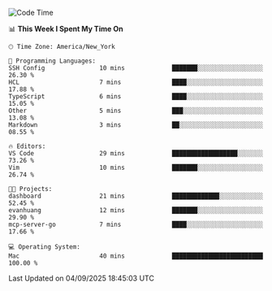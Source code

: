 

<!--START_SECTION:waka-->
![Code Time](http://img.shields.io/badge/Code%20Time-1%2C075%20hrs%2017%20mins-blue)

📊 **This Week I Spent My Time On** 

```text
🕑︎ Time Zone: America/New_York

💬 Programming Languages: 
SSH Config               10 mins             ███████░░░░░░░░░░░░░░░░░░   26.30 % 
HCL                      7 mins              ████░░░░░░░░░░░░░░░░░░░░░   17.88 % 
TypeScript               6 mins              ████░░░░░░░░░░░░░░░░░░░░░   15.05 % 
Other                    5 mins              ███░░░░░░░░░░░░░░░░░░░░░░   13.08 % 
Markdown                 3 mins              ██░░░░░░░░░░░░░░░░░░░░░░░   08.55 % 

🔥 Editors: 
VS Code                  29 mins             ██████████████████░░░░░░░   73.26 % 
Vim                      10 mins             ███████░░░░░░░░░░░░░░░░░░   26.74 % 

🐱‍💻 Projects: 
dashboard                21 mins             █████████████░░░░░░░░░░░░   52.45 % 
evanhuang                12 mins             ███████░░░░░░░░░░░░░░░░░░   29.90 % 
mcp-server-go            7 mins              ████░░░░░░░░░░░░░░░░░░░░░   17.66 % 

💻 Operating System: 
Mac                      40 mins             █████████████████████████   100.00 % 
```


 Last Updated on 04/09/2025 18:45:03 UTC
<!--END_SECTION:waka-->
